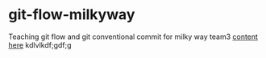 # git-flow-milkyway
Teaching git flow and git conventional commit for milky way team3 [content here](https://github.com/boytur/git-flow-milkyway/wiki)
kdlvlkdf;gdf;g